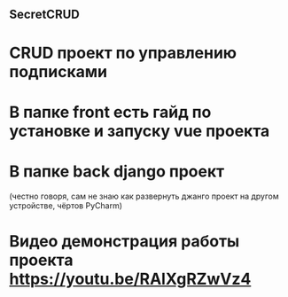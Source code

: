 ## SecretCRUD

# CRUD проект по управлению подписками

# В папке front есть гайд по установке и запуску vue проекта

# В папке back django проект
(честно говоря, сам не знаю как развернуть джанго проект на другом устройстве, чёртов PyCharm)

# Видео демонстрация работы проекта https://youtu.be/RAlXgRZwVz4
